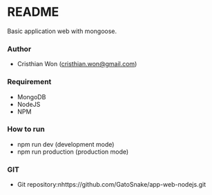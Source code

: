 # README #

Basic application web with mongoose.

### Author ###
* Cristhian Won (cristhian.won@gmail.com)

### Requirement ###

* MongoDB
* NodeJS
* NPM

### How to run ###

* npm run dev (development mode)
* npm run production (production mode)

### GIT ###

* Git repository:nhttps://github.com/GatoSnake/app-web-nodejs.git
